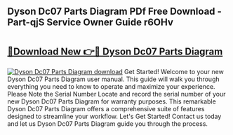 ## Dyson Dc07 Parts Diagram PDf Free Download - Part-qjS Service Owner Guide r6OHv

# <h2><a href="http://dfhaet.blite.top/?on=Dyson+Dc07+Parts+Diagram">🔗Download New 👉🔴 Dyson Dc07 Parts Diagram</a></h2>

[![Dyson Dc07 Parts Diagram download](https://i.imgur.com/lujVjoI.png)](http://dfhaet.blite.top/?on=Dyson+Dc07+Parts+Diagram)
Get Started! Welcome to your new Dyson Dc07 Parts Diagram user manual. This guide will walk you through everything you need to know to operate and maximize your experience. Please Note the Serial Number Locate and record the serial number of your new Dyson Dc07 Parts Diagram for warranty purposes. This remarkable Dyson Dc07 Parts Diagram offers a comprehensive suite of features designed to streamline your workflow. Let's Get Started! Contact us today and let us Dyson Dc07 Parts Diagram guide you through the process.
